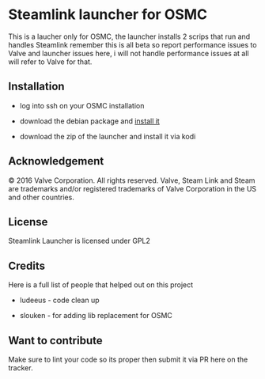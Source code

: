 # Steamlink launcher for OSMC

This is a laucher only for OSMC, the launcher installs 2 scrips that run and handles Steamlink remember this is all beta so report performance issues to Valve and launcher issues here, i will not handle performance issues at all will refer to Valve for that.

## Installation

* log into ssh on your OSMC installation 

*  download the debian package and [install it](https://steamcommunity.com/app/353380/discussions/0/1743353164093954254)

* download the zip of the launcher and install it via kodi

## Acknowledgement

© 2016 Valve Corporation. All rights reserved. Valve, Steam Link and Steam are trademarks and/or 
registered trademarks of Valve Corporation in the US and other countries. 

## License

Steamlink Launcher is licensed under GPL2

## Credits

Here is a full list of people that helped out on this project

* ludeeus - code clean up

* slouken - for adding lib replacement for OSMC

## Want to contribute

Make sure to lint your code so its proper then submit it via PR here on the tracker.
